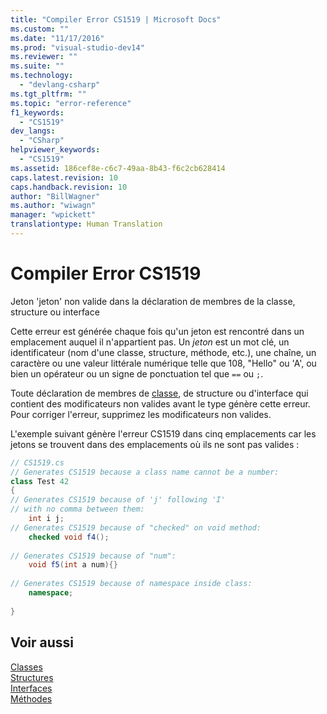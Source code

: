 ```yaml
---
title: "Compiler Error CS1519 | Microsoft Docs"
ms.custom: ""
ms.date: "11/17/2016"
ms.prod: "visual-studio-dev14"
ms.reviewer: ""
ms.suite: ""
ms.technology: 
  - "devlang-csharp"
ms.tgt_pltfrm: ""
ms.topic: "error-reference"
f1_keywords: 
  - "CS1519"
dev_langs: 
  - "CSharp"
helpviewer_keywords: 
  - "CS1519"
ms.assetid: 186cef8e-c6c7-49aa-8b43-f6c2cb628414
caps.latest.revision: 10
caps.handback.revision: 10
author: "BillWagner"
ms.author: "wiwagn"
manager: "wpickett"
translationtype: Human Translation
---
```

# Compiler Error CS1519
Jeton 'jeton' non valide dans la déclaration de membres de la classe, structure ou interface  
  
 Cette erreur est générée chaque fois qu'un jeton est rencontré dans un emplacement auquel il n'appartient pas.  Un *jeton* est un mot clé, un identificateur \(nom d'une classe, structure, méthode, etc.\), une chaîne, un caractère ou une valeur littérale numérique telle que 108, "Hello" ou 'A', ou bien un opérateur ou un signe de ponctuation tel que `==` ou `;`.  
  
 Toute déclaration de membres de [classe](../../../csharp/language-reference/keywords/class.md), de structure ou d'interface qui contient des modificateurs non valides avant le type génère cette erreur.  Pour corriger l'erreur, supprimez les modificateurs non valides.  
  
 L'exemple suivant génère l'erreur CS1519 dans cinq emplacements car les jetons se trouvent dans des emplacements où ils ne sont pas valides :  
  
```c#  
// CS1519.cs  
// Generates CS1519 because a class name cannot be a number:  
class Test 42   
{  
// Generates CS1519 because of 'j' following 'I'  
// with no comma between them:  
    int i j;   
// Generates CS1519 because of "checked" on void method:  
    checked void f4();     
  
// Generates CS1519 because of "num":  
    void f5(int a num){}        
  
// Generates CS1519 because of namespace inside class:  
    namespace;             
  
}  
```  
  
## Voir aussi  
 [Classes](../../../csharp/programming-guide/classes-and-structs/classes.md)   
 [Structures](../../../csharp/programming-guide/classes-and-structs/structs.md)   
 [Interfaces](../../../csharp/programming-guide/interfaces/index.md)   
 [Méthodes](../../../csharp/programming-guide/classes-and-structs/methods.md)